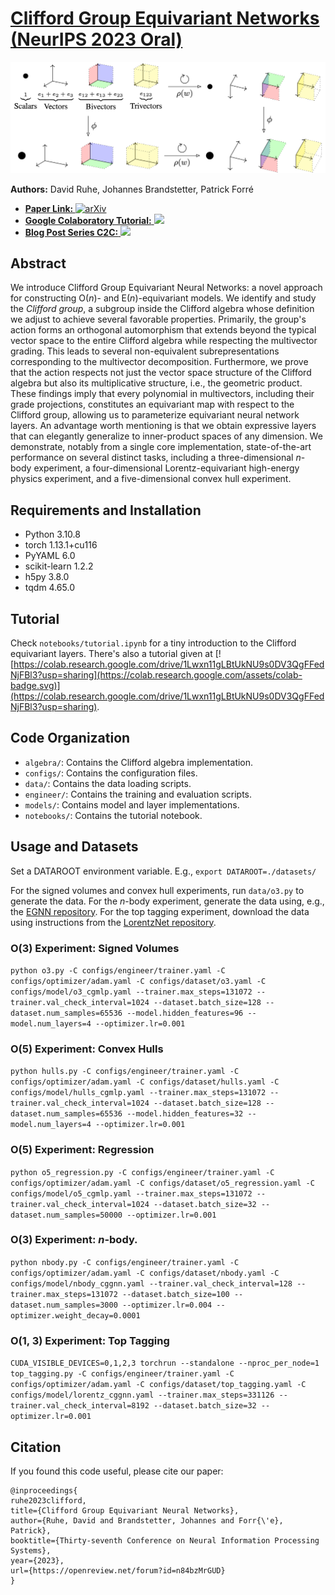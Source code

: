 # [Clifford Group Equivariant Networks (NeurIPS 2023 Oral)](https://arxiv.org/abs/2305.11141)
![Figure 1](assets/figure.png)

**Authors:** David Ruhe, Johannes Brandstetter, Patrick Forré

<ul>
<li>
<a href="https://arxiv.org/abs/2305.11141">
    <strong>Paper Link: </strong> <img src="https://upload.wikimedia.org/wikipedia/commons/b/bc/ArXiv_logo_2022.svg" height="20" alt="arXiv">
</a>
</li>
<li>
<a href="https://colab.research.google.com/drive/1Lwxn11gLBtUkNU9s0DV3QgFFedNjFBl3?usp=sharing">
    <strong>Google Colaboratory Tutorial:</strong> <img src="https://colab.research.google.com/assets/colab-badge.svg" height="20">
</a>
</li>
<li>
<a href="https://davidruhe.github.io/2023/06/14/clifford-group.html">
    <strong>Blog Post Series C2C:</strong> <img src="https://upload.wikimedia.org/wikipedia/commons/9/91/Octicons-mark-github.svg" height="20">
</a>
</li>
</ul>

## Abstract
We introduce Clifford Group Equivariant Neural Networks: a novel approach for constructing $\mathrm{O}(n)$- and $\mathrm{E}(n)$-equivariant models.
We identify and study the *Clifford group*, a subgroup inside the Clifford algebra whose definition we adjust to achieve several favorable properties.
Primarily, the group's action forms an orthogonal automorphism that extends beyond the typical vector space to the entire Clifford algebra while respecting the multivector grading. This leads to several non-equivalent subrepresentations corresponding to the multivector decomposition. 
Furthermore, we prove that the action respects not just the vector space structure of the Clifford algebra but also its multiplicative structure, i.e., the geometric product.
These findings imply that every polynomial in multivectors, 
including their grade projections, 
constitutes an equivariant map with respect to the Clifford group, allowing us to parameterize equivariant neural network layers.
An advantage worth mentioning is that we obtain expressive layers that can elegantly generalize to inner-product spaces of any dimension.
We demonstrate, notably from a single core implementation, state-of-the-art performance on several distinct tasks, including a three-dimensional $n$-body experiment, a four-dimensional Lorentz-equivariant high-energy physics experiment, and a five-dimensional convex hull experiment.

## Requirements and Installation

- Python 3.10.8
- torch 1.13.1+cu116
- PyYAML 6.0
- scikit-learn 1.2.2
- h5py 3.8.0
- tqdm 4.65.0

## Tutorial
Check `notebooks/tutorial.ipynb` for a tiny introduction to the Clifford equivariant layers.
There's also a tutorial given at [![https://colab.research.google.com/drive/1Lwxn11gLBtUkNU9s0DV3QgFFedNjFBl3?usp=sharing](https://colab.research.google.com/assets/colab-badge.svg)](https://colab.research.google.com/drive/1Lwxn11gLBtUkNU9s0DV3QgFFedNjFBl3?usp=sharing).


## Code Organization

- `algebra/`: Contains the Clifford algebra implementation.
- `configs/`: Contains the configuration files.
- `data/`: Contains the data loading scripts.
- `engineer/`: Contains the training and evaluation scripts.
- `models/`: Contains model and layer implementations.
- `notebooks/`: Contains the tutorial notebook.

## Usage and Datasets

Set a DATAROOT environment variable.
E.g., `export DATAROOT=./datasets/ `

For the signed volumes and convex hull experiments, run `data/o3.py` to generate the data.
For the $n$-body experiment, generate the data using, e.g., the [EGNN repository](https://github.com/vgsatorras/egnn).
For the top tagging experiment, download the data using instructions from the [LorentzNet repository](https://github.com/sdogsq/LorentzNet-release).


### O(3) Experiment: Signed Volumes
```python o3.py -C configs/engineer/trainer.yaml -C configs/optimizer/adam.yaml -C configs/dataset/o3.yaml -C configs/model/o3_cgmlp.yaml --trainer.max_steps=131072 --trainer.val_check_interval=1024 --dataset.batch_size=128 --dataset.num_samples=65536 --model.hidden_features=96 --model.num_layers=4 --optimizer.lr=0.001```


### O(5) Experiment: Convex Hulls
```python hulls.py -C configs/engineer/trainer.yaml -C configs/optimizer/adam.yaml -C configs/dataset/hulls.yaml -C configs/model/hulls_cgmlp.yaml --trainer.max_steps=131072 --trainer.val_check_interval=1024 --dataset.batch_size=128 --dataset.num_samples=65536 --model.hidden_features=32 --model.num_layers=4 --optimizer.lr=0.001```

### O(5) Experiment: Regression
```python o5_regression.py -C configs/engineer/trainer.yaml -C configs/optimizer/adam.yaml -C configs/dataset/o5_regression.yaml -C configs/model/o5_cgmlp.yaml --trainer.max_steps=131072 --trainer.val_check_interval=1024 --dataset.batch_size=32 --dataset.num_samples=50000 --optimizer.lr=0.001```

### O(3) Experiment: $n$-body.
```python nbody.py -C configs/engineer/trainer.yaml -C configs/optimizer/adam.yaml -C configs/dataset/nbody.yaml -C configs/model/nbody_cggnn.yaml --trainer.val_check_interval=128 --trainer.max_steps=131072 --dataset.batch_size=100 --dataset.num_samples=3000 --optimizer.lr=0.004 --optimizer.weight_decay=0.0001```

### O(1, 3) Experiment: Top Tagging
```CUDA_VISIBLE_DEVICES=0,1,2,3 torchrun --standalone --nproc_per_node=1  top_tagging.py -C configs/engineer/trainer.yaml -C configs/optimizer/adam.yaml -C configs/dataset/top_tagging.yaml -C configs/model/lorentz_cggnn.yaml --trainer.max_steps=331126 --trainer.val_check_interval=8192 --dataset.batch_size=32 --optimizer.lr=0.001```


## Citation
If you found this code useful, please cite our paper:
```
@inproceedings{
ruhe2023clifford,
title={Clifford Group Equivariant Neural Networks},
author={Ruhe, David and Brandstetter, Johannes and Forr{\'e}, Patrick},
booktitle={Thirty-seventh Conference on Neural Information Processing Systems},
year={2023},
url={https://openreview.net/forum?id=n84bzMrGUD}
}
```